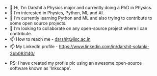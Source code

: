 - 👋 Hi, I’m Darshit a Physics major and currently doing a PhD in Physics.
- 👀 I’m interested in Physics, Python, ML and AI.
- 🌱 I’m currently learning Python and ML and also trying to contribute to some open source projects.
- 💞️ I’m looking to collaborate on any open-source project where I can contribute.
- 📫 How to reach me - darshit@iisc.ac.in
- 📫 My LinkedIn profile - https://www.linkedin.com/in/darshit-solanki-3bb083140/
<!------>
- PS: I have created my profile pic using an awesome open-source software known as 'Inkscape'.
<!---
DarshitSolanki04 is a ✨ special ✨ repository because its `README.md` (this file) appears on your GitHub profile.
You can click the Preview link to take a look at your changes.
--->
